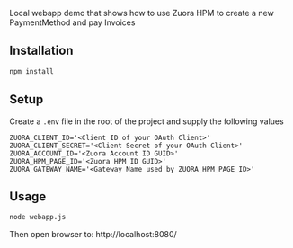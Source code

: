 Local webapp demo that shows how to use Zuora HPM to create a new PaymentMethod and pay Invoices

## Installation

```sh
npm install
```
## Setup
Create a `.env` file in the root of the project and supply the following values

```
ZUORA_CLIENT_ID='<Client ID of your OAuth Client>'
ZUORA_CLIENT_SECRET='<Client Secret of your OAuth Client>'
ZUORA_ACCOUNT_ID='<Zuora Account ID GUID>'
ZUORA_HPM_PAGE_ID='<Zuora HPM ID GUID>'
ZUORA_GATEWAY_NAME='<Gateway Name used by ZUORA_HPM_PAGE_ID>'
```
## Usage
```sh
node webapp.js
```
Then open browser to: http://localhost:8080/

